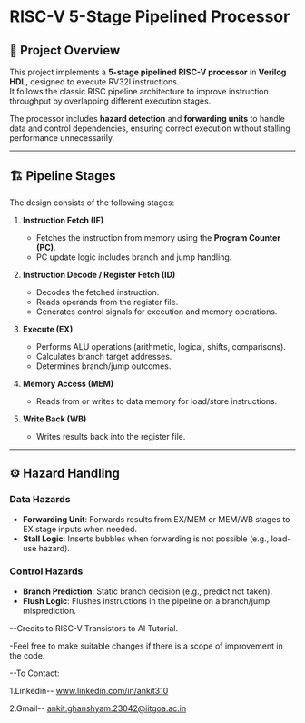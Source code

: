 # RISC-V 5-Stage Pipelined Processor

## 📜 Project Overview
This project implements a **5-stage pipelined RISC-V processor** in **Verilog HDL**, designed to execute RV32I instructions.  
It follows the classic RISC pipeline architecture to improve instruction throughput by overlapping different execution stages.  

The processor includes **hazard detection** and **forwarding units** to handle data and control dependencies, ensuring correct execution without stalling performance unnecessarily.

---

## 🏗 Pipeline Stages
The design consists of the following stages:

1. **Instruction Fetch (IF)**  
   - Fetches the instruction from memory using the **Program Counter (PC)**.  
   - PC update logic includes branch and jump handling.  

2. **Instruction Decode / Register Fetch (ID)**  
   - Decodes the fetched instruction.  
   - Reads operands from the register file.  
   - Generates control signals for execution and memory operations.  

3. **Execute (EX)**  
   - Performs ALU operations (arithmetic, logical, shifts, comparisons).  
   - Calculates branch target addresses.  
   - Determines branch/jump outcomes.  

4. **Memory Access (MEM)**  
   - Reads from or writes to data memory for load/store instructions.  

5. **Write Back (WB)**  
   - Writes results back into the register file.  

---

## ⚙️ Hazard Handling

### **Data Hazards**
- **Forwarding Unit**: Forwards results from EX/MEM or MEM/WB stages to EX stage inputs when needed.  
- **Stall Logic**: Inserts bubbles when forwarding is not possible (e.g., load-use hazard).

### **Control Hazards**
- **Branch Prediction**: Static branch decision (e.g., predict not taken).  
- **Flush Logic**: Flushes instructions in the pipeline on a branch/jump misprediction.

--Credits to RISC-V Transistors to AI Tutorial.

-Feel free to make suitable changes if there is a scope of improvement in the code.

--To Contact:

1.Linkedin-- www.linkedin.com/in/ankit310

2.Gmail-- ankit.ghanshyam.23042@iitgoa.ac.in

